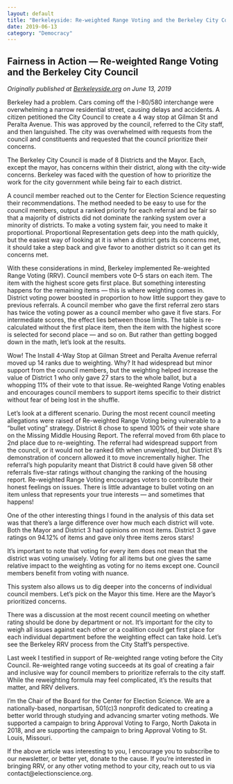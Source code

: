 ```yaml
---
layout: default
title: "Berkeleyside: Re-weighted Range Voting and the Berkeley City Council"
date: 2019-06-13
category: "Democracy"
---
```

<section id="article">
    <h2>Fairness in Action — Re-weighted Range Voting and the Berkeley City Council</h2>
    <p><em>Originally published at <a href="https://www.berkeleyside.org/2019/06/19/opinion-berkeleys-city-councils-switch-to-re-weighted-range-voting-adds-fairness-to-the-system">Berkeleyside.org</a> on June 13, 2019</em></p>
    <p>Berkeley had a problem. Cars coming off the I-80/580 interchange were overwhelming a narrow residential street, causing delays and accidents. A citizen petitioned the City Council to create a 4 way stop at Gilman St and Peralta Avenue. This was approved by the council, referred to the City staff, and then languished. The city was overwhelmed with requests from the council and constituents and requested that the council prioritize their concerns.</p>
    <p>The Berkeley City Council is made of 8 Districts and the Mayor. Each, except the mayor, has concerns within their district, along with the city-wide concerns. Berkeley was faced with the question of how to prioritize the work for the city government while being fair to each district.</p>
    <p>A council member reached out to the Center for Election Science requesting their recommendations. The method needed to be easy to use for the council members, output a ranked priority for each referral and be fair so that a majority of districts did not dominate the ranking system over a minority of districts. To make a voting system fair, you need to make it proportional. Proportional Representation gets deep into the math quickly, but the easiest way of looking at it is when a district gets its concerns met, it should take a step back and give favor to another district so it can get its concerns met.</p>
    <p>With these considerations in mind, Berkeley implemented Re-weighted Range Voting (RRV). Council members vote 0–5 stars on each item. The item with the highest score gets first place. But something interesting happens for the remaining items — this is where weighting comes in. District voting power boosted in proportion to how little support they gave to previous referrals. A council member who gave the first referral zero stars has twice the voting power as a council member who gave it five stars. For intermediate scores, the effect lies between those limits. The table is re-calculated without the first place item, then the item with the highest score is selected for second place — and so on. But rather than getting bogged down in the math, let’s look at the results.</p>
    <p>Wow! The Install 4-Way Stop at Gilman Street and Peralta Avenue ​referral moved up 14 ranks due to weighting. Why? It had widespread but minor support from the council members, but the weighting helped increase the value of District 1 who only gave 27 stars to the whole ballot, but a whopping 11% of their vote to that issue. Re-weighted Range Voting enables and encourages council members to support items specific to their district without fear of being lost in the shuffle.</p>
    <p>Let’s look at a different scenario. During the most recent council meeting allegations were raised of Re-weighted Range Voting being vulnerable to a “bullet voting” strategy. District 8 chose to spend 100% of their vote share on the Missing Middle Housing Report. The referral moved from 6th place to 2nd place due to re-weighting. The referral had widespread support from the council, or it would not be ranked 6th when unweighted, but District 8’s demonstration of concern allowed it to move incrementally higher. The referral’s high popularity meant that District 8 could have given 58 other referrals five-star ratings without changing the ranking of the housing report. Re-weighted Range Voting encourages voters to contribute their honest feelings on issues. There is little advantage to bullet voting on an item unless that represents your true interests — and sometimes that happens!</p>
    <p>One of the other interesting things I found in the analysis of this data set was that there’s a large difference over how much each district will vote. Both the Mayor and District 3 had opinions on most items. District 3 gave ratings on 94.12% of items and gave only three items zeros stars!</p>
    <p>It’s important to note that voting for every item does not mean that the district was voting unwisely. Voting for all items but one gives the same relative impact to the weighting as voting for no items except one. Council members benefit from voting with nuance.</p>
    <p>This system also allows us to dig deeper into the concerns of individual council members. Let’s pick on the Mayor this time. Here are the Mayor’s prioritized concerns.</p>
    <p>There was a discussion at the most recent council meeting on whether rating should be done by department or not. It’s important for the city to weigh all issues against each other or a coalition could get first place for each individual department before the weighting effect can take hold. Let’s see the Berkeley RRV process from the City Staff’s perspective.</p>
    <p>Last week I testified in support of Re-weighted range voting before the City Council. Re-weighted range voting succeeds at its goal of creating a fair and inclusive way for council members to prioritize referrals to the city staff. While the reweighting formula may feel complicated, it’s the results that matter, and RRV delivers.</p>
    <p>I’m the Chair of the Board for the Center for Election Science. We are a nationally-based, nonpartisan, 501(c)3 nonprofit dedicated to creating a better world through studying and advancing smarter voting methods. We supported a campaign to bring Approval Voting to Fargo, North Dakota in 2018, and are supporting the campaign to bring Approval Voting to St. Louis, Missouri.</p>
    <p>If the above article was interesting to you, I encourage you to subscribe to our newsletter, or better yet, donate to the cause. If you’re interested in bringing RRV, or any other voting method to your city, reach out to us via contact@electionscience.org.</p>
</section>
